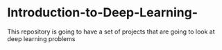 # Introduction-to-Deep-Learning-
This repository is going to have a set of projects that are going to look at deep learning problems
